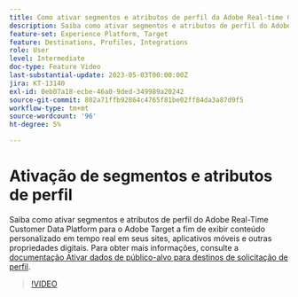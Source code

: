 ```yaml
---
title: Como ativar segmentos e atributos de perfil da Adobe Real-time CDP para o Adobe Target?
description: Saiba como ativar segmentos e atributos de perfil do Adobe Real-Time Customer Data Platform para o Adobe Target a fim de exibir conteúdo personalizado em tempo real em seus sites, aplicativos móveis e outras propriedades digitais.
feature-set: Experience Platform, Target
feature: Destinations, Profiles, Integrations
role: User
level: Intermediate
doc-type: Feature Video
last-substantial-update: 2023-05-03T00:00:00Z
jira: KT-13140
exl-id: 0eb07a18-ecbe-46a0-9ded-349989a20242
source-git-commit: 802a71ffb92864c4765f81be02ff84da3a87d9f5
workflow-type: tm+mt
source-wordcount: '96'
ht-degree: 5%

---
```


# Ativação de segmentos e atributos de perfil

Saiba como ativar segmentos e atributos de perfil do Adobe Real-Time Customer Data Platform para o Adobe Target a fim de exibir conteúdo personalizado em tempo real em seus sites, aplicativos móveis e outras propriedades digitais. Para obter mais informações, consulte a [documentação Ativar dados de público-alvo para destinos de solicitação de perfil](https://experienceleague.adobe.com/docs/experience-platform/destinations/ui/activate/activate-profile-request-destinations.html).

>[!VIDEO](https://video.tv.adobe.com/v/3419036/?learn=on)
